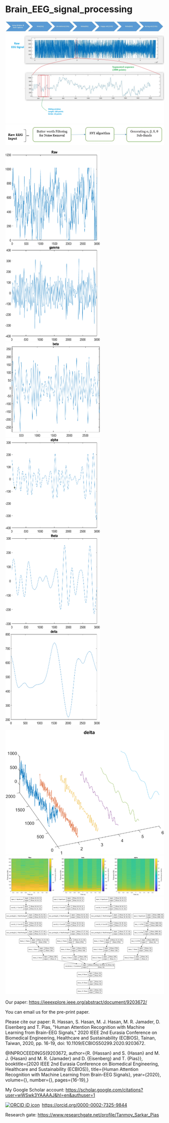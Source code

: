 # Brain_EEG_signal_processing

<img src="graphs/Data_Capture.JPG">

<img src="graphs/Plot_example.jpg">

<img src="graphs/Decomposing_wf.JPG">

<img src="graphs/1. raw.png" height=300, width=300> <img src="graphs/2. gamma.png" height=300, width=300> <img src="graphs/3. beta.png" height=300, width=300> 
<img src="graphs/4. alpha.png" height=300, width=300> <img src="graphs/6. theta.png" height=300, width=300> <img src="graphs/7. delta.png" height=300, width=300>

<img src="graphs/3D subbands.png">

<img src="graphs/spectrogram.jpg">


<img src="graphs/cnn_lstm.png">







Our paper:
https://ieeexplore.ieee.org/abstract/document/9203672/ 

You can email us for the pre-print paper.

Please cite our paper:
R. Hassan, S. Hasan, M. J. Hasan, M. R. Jamader, D. Eisenberg and T. Pias, "Human Attention Recognition with Machine Learning from Brain-EEG Signals," 2020 IEEE 2nd Eurasia Conference on Biomedical Engineering, Healthcare and Sustainability (ECBIOS), Tainan, Taiwan, 2020, pp. 16-19, doi: 10.1109/ECBIOS50299.2020.9203672. 

@INPROCEEDINGS{9203672,
  author={R. {Hassan} and S. {Hasan} and M. J. {Hasan} and M. R. {Jamader} and D. {Eisenberg} and T. {Pias}},
  booktitle={2020 IEEE 2nd Eurasia Conference on Biomedical Engineering, Healthcare and Sustainability (ECBIOS)}, 
  title={Human Attention Recognition with Machine Learning from Brain-EEG Signals}, 
  year={2020},
  volume={},
  number={},
  pages={16-19},}

My Google Scholar account:
https://scholar.google.com/citations?user=wWSwk3YAAAAJ&hl=en&authuser=1 

<div itemscope itemtype="https://schema.org/Person"><a itemprop="sameAs" content="https://orcid.org/0000-0002-7325-9844" href="https://orcid.org/0000-0002-7325-9844" target="orcid.widget" rel="me noopener noreferrer" style="vertical-align:top;"><img src="https://orcid.org/sites/default/files/images/orcid_16x16.png" style="width:1em;margin-right:.5em;" alt="ORCID iD icon">https://orcid.org/0000-0002-7325-9844</a></div>

Research gate:
https://www.researchgate.net/profile/Tanmoy_Sarkar_Pias
